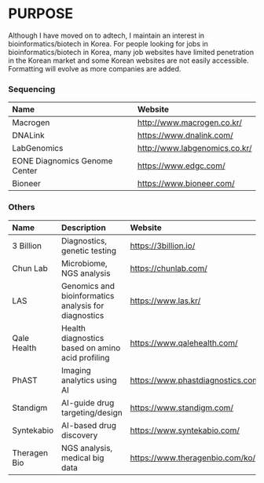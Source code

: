 # **PURPOSE**

Although I have moved on to adtech, I maintain an interest in bioinformatics/biotech in Korea. For people looking for jobs in bioinformatics/biotech in Korea, many job websites have limited penetration in the Korean market and some Korean websites are not easily accessible. Formatting will evolve as more companies are added.

### **Sequencing**

| Name | Website |
|:-----|:--------|
| Macrogen | http://www.macrogen.co.kr/ |
| DNALink | https://www.dnalink.com/ |
| LabGenomics | http://www.labgenomics.co.kr/ |
| EONE Diagnomics Genome Center | https://www.edgc.com/ |
| Bioneer | https://www.bioneer.com/ |

### **Others**

| Name | Description | Website |
|:-----|:------------|:--------|
| 3 Billion | Diagnostics, genetic testing | https://3billion.io/ |
| Chun Lab | Microbiome, NGS analysis | https://chunlab.com/ |
| LAS | Genomics and bioinformatics analysis for diagnostics | https://www.las.kr/ |
| Qale Health | Health diagnostics based on amino acid profiling | https://www.qalehealth.com/ |
| PhAST | Imaging analytics using AI | https://www.phastdiagnostics.com/ |
| Standigm | AI-guide drug targeting/design | https://www.standigm.com/ |
| Syntekabio | AI-based drug discovery | https://www.syntekabio.com/ |
| Theragen Bio | NGS analysis, medical big data | https://www.theragenbio.com/ko/ |

